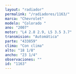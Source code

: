 ```yaml
---
layout: "radiador"
permalink: "/radiadores/1163/"
marca: "Chevrolet"
modelo: "Colorado "
ano: "2007"
motor: "L4 2.8 2.9, L5 3.5 3.7"
transmision: "Automática"
parte: "433859"
clima: "Con clima"
alto: "18 1/8"
ancho: "23 1/4"
observaciones: ""
id: "1163"
---
```


